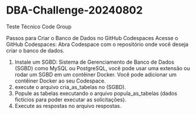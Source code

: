 # DBA-Challenge-20240802
Teste Técnico Code Group

Passos para Criar o Banco de Dados no GitHub Codespaces
Acesse o GitHub Codespaces: Abra Codespace com o repositório onde você deseja criar o banco de dados.

1. Instale um SGBD: Sistema de Gerenciamento de Banco de Dados (SGBD) como MySQL ou PostgreSQL, você pode usar uma extensão ou rodar um SGBD em um contêiner Docker. Você pode adicionar um contêiner Docker ao seu Codespace.
2. execute o arquivo cria_as_tabelas no (SGBD).
3. Popule as tabelas executando o arquivo popula_as_tabelas (dados fictícios para poder executar as solicitações).
4. Execute as respostas no arquivo respostas.
